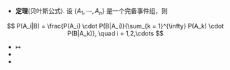 - **定理**(贝叶斯公式). 设 $\{A_1,\cdots, A_n\}$ 是一个完备事件组，则

$$ P(A_i|B) = \frac{P(A_i) \cdot P(B|A_i)}{\sum_{k = 1}^{\infty} P(A_k) \cdot P(B|A_k)}, \quad i = 1,2,\cdots $$

- $\mapsto$
-
-
